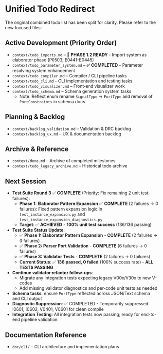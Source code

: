 # Unified Todo Redirect

The original combined todo list has been split for clarity. Please refer to the new focused files:

## Active Development (Priority Order)
- `context/todo_imports.md` – **🚀 PHASE 1.2 READY** - Import system as elaborator phase (P0503, E0441-E0445)
- `context/todo_parameter_system.md` – **✅ COMPLETED** - Parameter resolving system enhancement
- `context/todo_compiler.md` – Compiler / CLI pipeline tasks
- `context/todo_cli.md` – CLI implementation and testing tasks
- `context/todo_visualizer.md` – Front-end visualizer work
- `context/todo_schema.md` – Schema generation system tasks
  - Note: Reflect enum rename `SignalType` → `PortType` and removal of `PortConstraints` in schema docs

## Planning & Backlog
- `context/backlog_validation.md` – Validation & DRC backlog
- `context/backlog_ux.md` – UX & documentation backlog

## Archive & Reference
- `context/done.md` – Archive of completed milestones
- `context/todo_legacy_archive.md` – Historical todo archive

## Next Session
- **Test Suite Round 3** ✅ **COMPLETE** (Priority: Fix remaining 2 unit test failures):
  - **Phase 1: Elaborator Pattern Expansion** ✅ **COMPLETE** (2 failures → 0 failures): Fixed pattern expansion logic in `test_instance_expansion.py` and `test_instance_expansion_diagnostics.py`
  - **Target**: ✅ **ACHIEVED** - **100% unit test success** (136/136 passing)
- **Test Suite Status Update**:
  - ✅ **Phase 1: Elaborator Pattern Expansion** - **COMPLETE** (2 failures → 0 failures)
  - ✅ **Phase 2: Parser Port Validation** - **COMPLETE** (6 failures → 0 failures)
  - ✅ **Phase 3: Validator Tests** - **COMPLETE** (2 failures → 0 failures)
  - **Current Status**: ✅ **136 passed, 0 failed** (100% success rate) - **ALL TESTS PASSING**
- **Continue validator refactor follow-ups**:
  - Migrate any integration tests expecting legacy V00x/V30x to new V-codes
  - Add missing validator diagnostics and per-code unit tests as needed
- **Schema tasks**: ensure `PortType` reflected across JSON/Text schema and CLI output
- **Diagnostic Suppression**: ✅ COMPLETED - Temporarily suppressed I0601, I0602, V0401, V0601 for clean compile
- **Integration Testing**: All integration tests now passing; ready for end-to-end pipeline validation

## Documentation Reference
- `doc/cli/` – CLI architecture and implementation plans